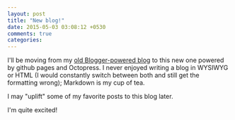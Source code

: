 ```yaml
---
layout: post
title: "New blog!"
date: 2015-05-03 03:08:12 +0530
comments: true
categories: 
---
```


I'll be moving from my [old Blogger-powered blog](http://inpursuitoflaziness.blogspot.in/)
to this new one powered by github pages and Octopress. I never enjoyed writing a blog in WYSIWYG
or HTML (I would constantly switch between both and still get the formatting wrong); Markdown is
my cup of tea.

I may "uplift" some of my favorite posts to this blog later.

I'm quite excited!
